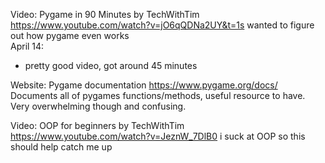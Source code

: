 Video: Pygame in 90 Minutes by TechWithTim https://www.youtube.com/watch?v=jO6qQDNa2UY&t=1s
wanted to figure out how pygame even works  
April 14:
* pretty good video, got around 45 minutes 

Website: Pygame documentation https://www.pygame.org/docs/
Documents all of pygames functions/methods, useful resource to have. Very overwhelming though and confusing.

Video: OOP for beginners by TechWithTim https://www.youtube.com/watch?v=JeznW_7DlB0
i suck at OOP so this should help catch me up


